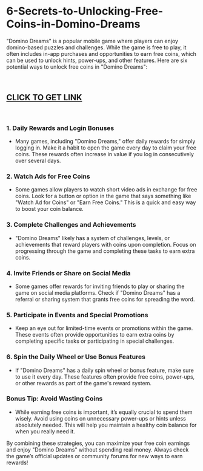 # 6-Secrets-to-Unlocking-Free-Coins-in-Domino-Dreams
<div class="ds-markdown ds-markdown--block">
<p>"Domino Dreams" is a popular mobile game where players can enjoy domino-based puzzles and challenges. While the game is free to play, it often includes in-app purchases and opportunities to earn free coins, which can be used to unlock hints, power-ups, and other features. Here are six potential ways to unlock free coins in "Domino Dreams":</p>
<p>&nbsp;</p>
<h2><a href="https://sites.google.com/view/how-to-get-domino-dreams-free-/">CLICK TO GET LINK</a></h2>
<p>&nbsp;</p>
<h3>1. <strong>Daily Rewards and Login Bonuses</strong></h3>
<ul>
<li>
<p>Many games, including "Domino Dreams," offer daily rewards for simply logging in. Make it a habit to open the game every day to claim your free coins. These rewards often increase in value if you log in consecutively over several days.</p>
</li>
</ul>
<h3>2. <strong>Watch Ads for Free Coins</strong></h3>
<ul>
<li>
<p>Some games allow players to watch short video ads in exchange for free coins. Look for a button or option in the game that says something like "Watch Ad for Coins" or "Earn Free Coins." This is a quick and easy way to boost your coin balance.</p>
</li>
</ul>
<h3>3. <strong>Complete Challenges and Achievements</strong></h3>
<ul>
<li>
<p>"Domino Dreams" likely has a system of challenges, levels, or achievements that reward players with coins upon completion. Focus on progressing through the game and completing these tasks to earn extra coins.</p>
</li>
</ul>
<h3>4. <strong>Invite Friends or Share on Social Media</strong></h3>
<ul>
<li>
<p>Some games offer rewards for inviting friends to play or sharing the game on social media platforms. Check if "Domino Dreams" has a referral or sharing system that grants free coins for spreading the word.</p>
</li>
</ul>
<h3>5. <strong>Participate in Events and Special Promotions</strong></h3>
<ul>
<li>
<p>Keep an eye out for limited-time events or promotions within the game. These events often provide opportunities to earn extra coins by completing specific tasks or participating in special challenges.</p>
</li>
</ul>
<h3>6. <strong>Spin the Daily Wheel or Use Bonus Features</strong></h3>
<ul>
<li>
<p>If "Domino Dreams" has a daily spin wheel or bonus feature, make sure to use it every day. These features often provide free coins, power-ups, or other rewards as part of the game's reward system.</p>
</li>
</ul>
<h3>Bonus Tip: <strong>Avoid Wasting Coins</strong></h3>
<ul>
<li>
<p>While earning free coins is important, it&rsquo;s equally crucial to spend them wisely. Avoid using coins on unnecessary power-ups or hints unless absolutely needed. This will help you maintain a healthy coin balance for when you really need it.</p>
</li>
</ul>
<p>By combining these strategies, you can maximize your free coin earnings and enjoy "Domino Dreams" without spending real money. Always check the game&rsquo;s official updates or community forums for new ways to earn rewards!</p>
</div>
